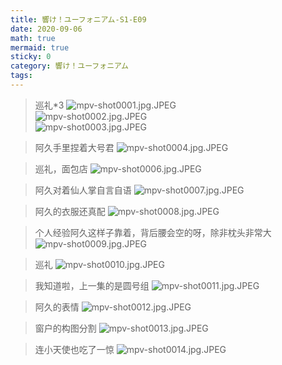 ```yaml
---
title: 響け！ユーフォニアム-S1-E09
date: 2020-09-06
math: true
mermaid: true
sticky: 0
category: 響け！ユーフォニアム
tags:
---
```


> 巡礼*3
![mpv-shot0001.jpg.JPEG](https://filebed.cellargalaxy.workers.dev/blog/spirit/響け！ユーフォニアム/S1/E09/20200906/mpv-shot0001.jpg.JPEG)  
![mpv-shot0002.jpg.JPEG](https://filebed.cellargalaxy.workers.dev/blog/spirit/響け！ユーフォニアム/S1/E09/20200906/mpv-shot0002.jpg.JPEG)  
![mpv-shot0003.jpg.JPEG](https://filebed.cellargalaxy.workers.dev/blog/spirit/響け！ユーフォニアム/S1/E09/20200906/mpv-shot0003.jpg.JPEG)  

> 阿久手里捏着大号君
![mpv-shot0004.jpg.JPEG](https://filebed.cellargalaxy.workers.dev/blog/spirit/響け！ユーフォニアム/S1/E09/20200906/mpv-shot0004.jpg.JPEG)

> 巡礼，面包店
![mpv-shot0006.jpg.JPEG](https://filebed.cellargalaxy.workers.dev/blog/spirit/響け！ユーフォニアム/S1/E09/20200906/mpv-shot0006.jpg.JPEG)

> 阿久对着仙人掌自言自语
![mpv-shot0007.jpg.JPEG](https://filebed.cellargalaxy.workers.dev/blog/spirit/響け！ユーフォニアム/S1/E09/20200906/mpv-shot0007.jpg.JPEG)

> 阿久的衣服还真配
![mpv-shot0008.jpg.JPEG](https://filebed.cellargalaxy.workers.dev/blog/spirit/響け！ユーフォニアム/S1/E09/20200906/mpv-shot0008.jpg.JPEG)

> 个人经验阿久这样子靠着，背后腰会空的呀，除非枕头非常大
![mpv-shot0009.jpg.JPEG](https://filebed.cellargalaxy.workers.dev/blog/spirit/響け！ユーフォニアム/S1/E09/20200906/mpv-shot0009.jpg.JPEG)

> 巡礼
![mpv-shot0010.jpg.JPEG](https://filebed.cellargalaxy.workers.dev/blog/spirit/響け！ユーフォニアム/S1/E09/20200906/mpv-shot0010.jpg.JPEG)

> 我知道啦，上一集的是圆号组
![mpv-shot0011.jpg.JPEG](https://filebed.cellargalaxy.workers.dev/blog/spirit/響け！ユーフォニアム/S1/E09/20200906/mpv-shot0011.jpg.JPEG)

> 阿久的表情
![mpv-shot0012.jpg.JPEG](https://filebed.cellargalaxy.workers.dev/blog/spirit/響け！ユーフォニアム/S1/E09/20200906/mpv-shot0012.jpg.JPEG)

> 窗户的构图分割
![mpv-shot0013.jpg.JPEG](https://filebed.cellargalaxy.workers.dev/blog/spirit/響け！ユーフォニアム/S1/E09/20200906/mpv-shot0013.jpg.JPEG)

> 连小天使也吃了一惊
![mpv-shot0014.jpg.JPEG](https://filebed.cellargalaxy.workers.dev/blog/spirit/響け！ユーフォニアム/S1/E09/20200906/mpv-shot0014.jpg.JPEG)